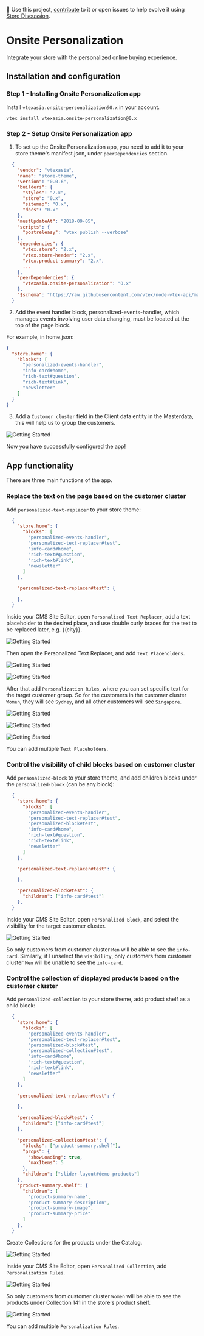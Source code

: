 📢 Use this project, [contribute](https://github.com/vtex-apps/adobe-launch-pixel) to it or open issues to help evolve it using [Store Discussion](https://github.com/vtex-apps/store-discussion).

# Onsite Personalization

Integrate your store with the personalized online buying experience.

## Installation and configuration

### Step 1 - Installing Onsite Personalization app
Install `vtexasia.onsite-personalization@0.x` in your account.

    
    vtex install vtexasia.onsite-personalization@0.x
    

### Step 2 - Setup Onsite Personalization app
1. To set up the Onsite Personalization app, you need to add it to your store theme's manifest.json, under `peerDependencies` section.

```json
  {
    "vendor": "vtexasia",
    "name": "store-theme",
    "version": "0.0.6",
    "builders": {
      "styles": "2.x",
      "store": "0.x",
      "sitemap": "0.x",
      "docs": "0.x"
    },
    "mustUpdateAt": "2018-09-05",
    "scripts": {
      "postreleasy": "vtex publish --verbose"
    },
    "dependencies": {
      "vtex.store": "2.x",
      "vtex.store-header": "2.x",
      "vtex.product-summary": "2.x",
      ...
    },
    "peerDependencies": {
      "vtexasia.onsite-personalization": "0.x"
    },
    "$schema": "https://raw.githubusercontent.com/vtex/node-vtex-api/master/gen/manifest.schema"
  }
```

2. Add the event handler block, personalized-events-handler, which manages events involving user data changing, must be located at the top of the page block.

  For example, in home.json:

  ```json
  {
    "store.home": {
      "blocks": [
        "personalized-events-handler",
        "info-card#home",
        "rich-text#question",
        "rich-text#link",
        "newsletter"
      ]
    }
  }
  ```
  
3. Add a `Customer cluster` field in the Client data entity in the Masterdata, this will help us to group the customers.

  ![Getting Started](ss1.png)

  Now you have successfully configured the app! 



## App functionality

There are three main functions of the app.

### Replace the text on the page based on the customer cluster

Add `personalized-text-replacer` to your store theme:

```json
  {
    "store.home": {
      "blocks": [
        "personalized-events-handler",
        "personalized-text-replacer#test",
        "info-card#home",
        "rich-text#question",
        "rich-text#link",
        "newsletter"
      ]
    },

    "personalized-text-replacer#test": {

    },
  }
```

Inside your CMS Site Editor, open `Personalized Text Replacer`, add a text placeholder to the desired place, and use double curly braces for the text to be replaced later, e.g. {{city}}.

![Getting Started](ss2.png)

Then open the Personalized Text Replacer, and add `Text Placeholders`.

![Getting Started](ss3.png)

![Getting Started](ss4.png)

After that add `Personalization Rules`, where you can set specific text for the target customer group. So for the customers in the customer cluster `Women`, they will see `Sydney`, and all other customers will see `Singapore`.

![Getting Started](ss5.png)

![Getting Started](ss6.png)

![Getting Started](ss7.png)

You can add multiple `Text Placeholders`.

### Control the visibility of child blocks based on customer cluster

Add `personalized-block` to your store theme, and add children blocks under the `personalized-block` (can be any block):

```json
  {
    "store.home": {
      "blocks": [
        "personalized-events-handler",
        "personalized-text-replacer#test",
        "personalized-block#test",
        "info-card#home",
        "rich-text#question",
        "rich-text#link",
        "newsletter"
      ]
    },

    "personalized-text-replacer#test": {

    },

    "personalized-block#test": {
      "children": ["info-card#test"]
    },
  }
```

Inside your CMS Site Editor, open `Personalized Block`, and select the visibility for the target customer cluster.

![Getting Started](ss8.png)

So only customers from customer cluster `Men` will be able to see the `info-card`. Similarly, if I unselect the `visibility`, only customers from customer cluster `Men` will be unable to see the `info-card`.


### Control the collection of displayed products based on the customer cluster

Add `personalized-collection` to your store theme, add product shelf as a child block:

```json
  {
    "store.home": {
      "blocks": [
        "personalized-events-handler",
        "personalized-text-replacer#test",
        "personalized-block#test",
        "personalized-collection#test",
        "info-card#home",
        "rich-text#question",
        "rich-text#link",
        "newsletter"
      ]
    },

    "personalized-text-replacer#test": {

    },

    "personalized-block#test": {
      "children": ["info-card#test"]
    },

    "personalized-collection#test": {
      "blocks": ["product-summary.shelf"],
      "props": {
        "showLoading": true,
        "maxItems": 5
      },
      "children": ["slider-layout#demo-products"]
    },
    "product-summary.shelf": {
      "children": [
        "product-summary-name",
        "product-summary-description",
        "product-summary-image",
        "product-summary-price"
      ]
    },
  }
```

Create Collections for the products under the Catalog.

![Getting Started](ss9.png)

Inside your CMS Site Editor, open `Personalized Collection`, add `Personalization Rules`.

![Getting Started](ss10.png)

So only customers from customer cluster `Women` will be able to see the products under Collection 141 in the store's product shelf.

![Getting Started](ss11.png)

You can add multiple `Personalization Rules`.
